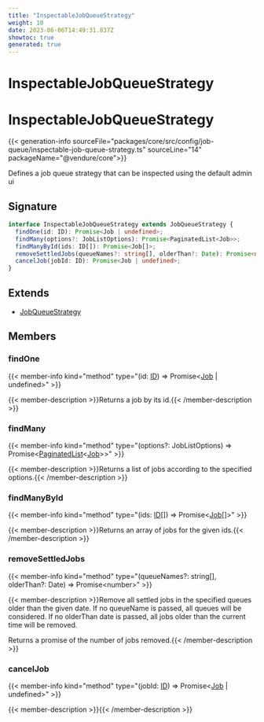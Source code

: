 ```yaml
---
title: "InspectableJobQueueStrategy"
weight: 10
date: 2023-06-06T14:49:31.837Z
showtoc: true
generated: true
---
```

<!-- This file was generated from the Vendure source. Do not modify. Instead, re-run the "docs:build" script -->

# InspectableJobQueueStrategy
<div class="symbol">


# InspectableJobQueueStrategy

{{< generation-info sourceFile="packages/core/src/config/job-queue/inspectable-job-queue-strategy.ts" sourceLine="14" packageName="@vendure/core">}}

Defines a job queue strategy that can be inspected using the default admin ui

## Signature

```TypeScript
interface InspectableJobQueueStrategy extends JobQueueStrategy {
  findOne(id: ID): Promise<Job | undefined>;
  findMany(options?: JobListOptions): Promise<PaginatedList<Job>>;
  findManyById(ids: ID[]): Promise<Job[]>;
  removeSettledJobs(queueNames?: string[], olderThan?: Date): Promise<number>;
  cancelJob(jobId: ID): Promise<Job | undefined>;
}
```
## Extends

 * <a href='/typescript-api/job-queue/job-queue-strategy#jobqueuestrategy'>JobQueueStrategy</a>


## Members

### findOne

{{< member-info kind="method" type="(id: <a href='/typescript-api/common/id#id'>ID</a>) => Promise&#60;<a href='/typescript-api/job-queue/job#job'>Job</a> | undefined&#62;"  >}}

{{< member-description >}}Returns a job by its id.{{< /member-description >}}

### findMany

{{< member-info kind="method" type="(options?: JobListOptions) => Promise&#60;<a href='/typescript-api/common/paginated-list#paginatedlist'>PaginatedList</a>&#60;<a href='/typescript-api/job-queue/job#job'>Job</a>&#62;&#62;"  >}}

{{< member-description >}}Returns a list of jobs according to the specified options.{{< /member-description >}}

### findManyById

{{< member-info kind="method" type="(ids: <a href='/typescript-api/common/id#id'>ID</a>[]) => Promise&#60;<a href='/typescript-api/job-queue/job#job'>Job</a>[]&#62;"  >}}

{{< member-description >}}Returns an array of jobs for the given ids.{{< /member-description >}}

### removeSettledJobs

{{< member-info kind="method" type="(queueNames?: string[], olderThan?: Date) => Promise&#60;number&#62;"  >}}

{{< member-description >}}Remove all settled jobs in the specified queues older than the given date.
If no queueName is passed, all queues will be considered. If no olderThan
date is passed, all jobs older than the current time will be removed.

Returns a promise of the number of jobs removed.{{< /member-description >}}

### cancelJob

{{< member-info kind="method" type="(jobId: <a href='/typescript-api/common/id#id'>ID</a>) => Promise&#60;<a href='/typescript-api/job-queue/job#job'>Job</a> | undefined&#62;"  >}}

{{< member-description >}}{{< /member-description >}}


</div>
